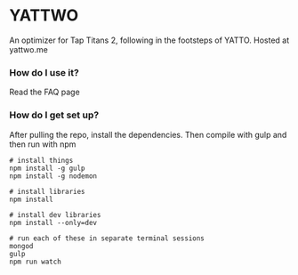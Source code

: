 # YATTWO #

An optimizer for Tap Titans 2, following in the footsteps of YATTO. Hosted at yattwo.me

### How do I use it? ###

Read the FAQ page

### How do I get set up? ###

After pulling the repo, install the dependencies. Then compile with gulp and then run with npm

```
# install things
npm install -g gulp
npm install -g nodemon

# install libraries
npm install

# install dev libraries
npm install --only=dev

# run each of these in separate terminal sessions
mongod
gulp
npm run watch
```